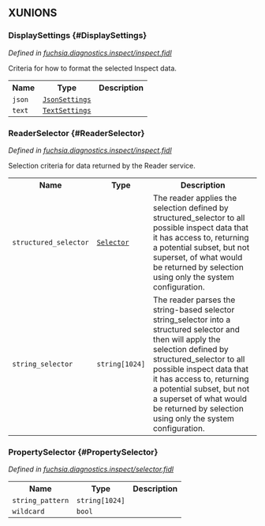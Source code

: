 
## **XUNIONS**

### DisplaySettings {#DisplaySettings}
*Defined in [fuchsia.diagnostics.inspect/inspect.fidl](https://fuchsia.googlesource.com/fuchsia/+/master/sdk/fidl/fuchsia.diagnostics.inspect/inspect.fidl#22)*

 Criteria for how to format
 the selected Inspect data.

<table>
    <tr><th>Name</th><th>Type</th><th>Description</th></tr><tr>
            <td><code>json</code></td>
            <td>
                <code><a class='link' href='#JsonSettings'>JsonSettings</a></code>
            </td>
            <td></td>
        </tr><tr>
            <td><code>text</code></td>
            <td>
                <code><a class='link' href='#TextSettings'>TextSettings</a></code>
            </td>
            <td></td>
        </tr></table>

### ReaderSelector {#ReaderSelector}
*Defined in [fuchsia.diagnostics.inspect/inspect.fidl](https://fuchsia.googlesource.com/fuchsia/+/master/sdk/fidl/fuchsia.diagnostics.inspect/inspect.fidl#44)*

 Selection criteria for data returned by the Reader service.

<table>
    <tr><th>Name</th><th>Type</th><th>Description</th></tr><tr>
            <td><code>structured_selector</code></td>
            <td>
                <code><a class='link' href='#Selector'>Selector</a></code>
            </td>
            <td> The reader applies the selection defined
 by structured_selector to all possible inspect data that it
 has access to, returning a potential subset, but not superset,
 of what would be returned by selection using only the system
 configuration.
</td>
        </tr><tr>
            <td><code>string_selector</code></td>
            <td>
                <code>string[1024]</code>
            </td>
            <td> The reader parses the string-based selector
 string_selector into a structured selector and then will apply
 the selection defined by structured_selector to all possible inspect
 data that it has access to, returning a potential subset, but
 not a superset of what would be returned by selection using only the
 system configuration.
</td>
        </tr></table>

### PropertySelector {#PropertySelector}
*Defined in [fuchsia.diagnostics.inspect/selector.fidl](https://fuchsia.googlesource.com/fuchsia/+/master/sdk/fidl/fuchsia.diagnostics.inspect/selector.fidl#36)*


<table>
    <tr><th>Name</th><th>Type</th><th>Description</th></tr><tr>
            <td><code>string_pattern</code></td>
            <td>
                <code>string[1024]</code>
            </td>
            <td></td>
        </tr><tr>
            <td><code>wildcard</code></td>
            <td>
                <code>bool</code>
            </td>
            <td></td>
        </tr></table>
